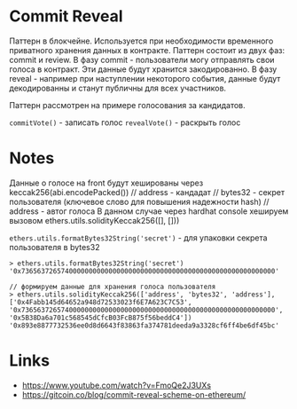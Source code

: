# Commit Reveal
Паттерн в блокчейне. Используется при необходимости временного приватного хранения данных в контракте. Паттерн состоит из двух фаз: commit и review.
В фазу commit - пользователи могу отправлять свои голоса в контракт. Эти данные будут хранится закодированно.
В фазу reveal - например при наступлении некоторого события, данные будут декодированны и станут публичны для всех участников.

Паттерн рассмотрен на примере голосования за кандидатов.

`commitVote()` - записать голос
`revealVote()` - раскрыть голос

# Notes
Данные о голосе на front будут хешированы через keccak256(abi.encodePacked())
// address - кандадат
// bytes32 - секрет пользователя (ключевое слово для повышения надежности hash)
// address - автог голоса
В данном случае через hardhat console хешируем вызовом ethers.utils.solidityKeccak256([], []))

`ethers.utils.formatBytes32String('secret')` - для упаковки секрета пользователя в bytes32

```
> ethers.utils.formatBytes32String('secret')
'0x7365637265740000000000000000000000000000000000000000000000000000'

// формируем данные для хранения голоса пользователя
> ethers.utils.solidityKeccak256(['address', 'bytes32', 'address'], ['0x4Fabb145d64652a948d72533023f6E7A623C7C53', '0x7365637265740000000000000000000000000000000000000000000000000000', '0x5B38Da6a701c568545dCfcB03FcB875f56beddC4'])
'0x893e8877732536ee0d8d6643f83863fa374781deeda9a3328cf6ff4be6df45bc'
```

# Links
- https://www.youtube.com/watch?v=FmoQe2J3UXs
- https://gitcoin.co/blog/commit-reveal-scheme-on-ethereum/